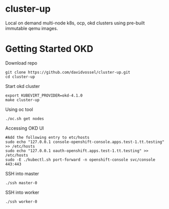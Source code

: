 # cluster-up
Local on demand multi-node k8s, ocp, okd clusters using pre-built immutable qemu images.




# Getting Started OKD

Download repo
```
git clone https://github.com/davidvossel/cluster-up.git
cd cluster-up
```

Start okd cluster
```
export KUBEVIRT_PROVIDER=okd-4.1.0
make cluster-up
```

Using oc tool
```
./oc.sh get nodes
```

Accessing OKD UI
```
#Add the following entry to etc/hosts
sudo echo "127.0.0.1 console-openshift-console.apps.test-1.tt.testing" >> /etc/hosts
sudo echo "127.0.0.1 oauth-openshift.apps.test-1.tt.testing" >> /etc/hosts
sudo -E ./kubectl.sh port-forward -n openshift-console svc/console 443:443 
```

SSH into master
```
./ssh master-0
```

SSH into worker
```
./ssh worker-0
```
